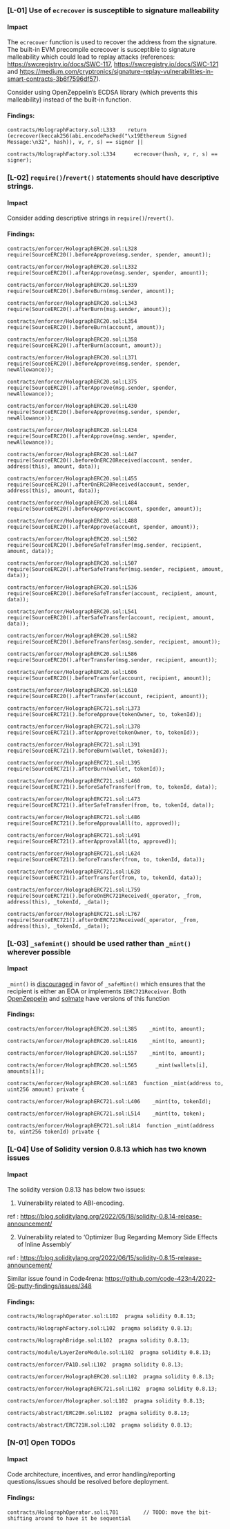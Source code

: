 ### [L-01] Use of ```ecrecover``` is susceptible to signature malleability


#### Impact
The ```ecrecover``` function is used to recover the address from the signature. The built-in EVM precompile ecrecover is susceptible to signature malleability which could lead to replay attacks (references: https://swcregistry.io/docs/SWC-117, https://swcregistry.io/docs/SWC-121 and https://medium.com/cryptronics/signature-replay-vulnerabilities-in-smart-contracts-3b6f7596df57).

Consider using OpenZeppelin’s ECDSA library (which prevents this malleability) instead of the built-in function.


#### Findings:
```
contracts/HolographFactory.sol:L333    return (ecrecover(keccak256(abi.encodePacked("\x19Ethereum Signed Message:\n32", hash)), v, r, s) == signer ||

contracts/HolographFactory.sol:L334      ecrecover(hash, v, r, s) == signer);

```

### [L-02] ```require()```/```revert()``` statements should have descriptive strings.


#### Impact
Consider adding descriptive strings in ```require()```/```revert()```.


#### Findings:
```
contracts/enforcer/HolographERC20.sol:L328      require(SourceERC20().beforeApprove(msg.sender, spender, amount));

contracts/enforcer/HolographERC20.sol:L332      require(SourceERC20().afterApprove(msg.sender, spender, amount));

contracts/enforcer/HolographERC20.sol:L339      require(SourceERC20().beforeBurn(msg.sender, amount));

contracts/enforcer/HolographERC20.sol:L343      require(SourceERC20().afterBurn(msg.sender, amount));

contracts/enforcer/HolographERC20.sol:L354      require(SourceERC20().beforeBurn(account, amount));

contracts/enforcer/HolographERC20.sol:L358      require(SourceERC20().afterBurn(account, amount));

contracts/enforcer/HolographERC20.sol:L371      require(SourceERC20().beforeApprove(msg.sender, spender, newAllowance));

contracts/enforcer/HolographERC20.sol:L375      require(SourceERC20().afterApprove(msg.sender, spender, newAllowance));

contracts/enforcer/HolographERC20.sol:L430      require(SourceERC20().beforeApprove(msg.sender, spender, newAllowance));

contracts/enforcer/HolographERC20.sol:L434      require(SourceERC20().afterApprove(msg.sender, spender, newAllowance));

contracts/enforcer/HolographERC20.sol:L447      require(SourceERC20().beforeOnERC20Received(account, sender, address(this), amount, data));

contracts/enforcer/HolographERC20.sol:L455      require(SourceERC20().afterOnERC20Received(account, sender, address(this), amount, data));

contracts/enforcer/HolographERC20.sol:L484      require(SourceERC20().beforeApprove(account, spender, amount));

contracts/enforcer/HolographERC20.sol:L488      require(SourceERC20().afterApprove(account, spender, amount));

contracts/enforcer/HolographERC20.sol:L502      require(SourceERC20().beforeSafeTransfer(msg.sender, recipient, amount, data));

contracts/enforcer/HolographERC20.sol:L507      require(SourceERC20().afterSafeTransfer(msg.sender, recipient, amount, data));

contracts/enforcer/HolographERC20.sol:L536      require(SourceERC20().beforeSafeTransfer(account, recipient, amount, data));

contracts/enforcer/HolographERC20.sol:L541      require(SourceERC20().afterSafeTransfer(account, recipient, amount, data));

contracts/enforcer/HolographERC20.sol:L582      require(SourceERC20().beforeTransfer(msg.sender, recipient, amount));

contracts/enforcer/HolographERC20.sol:L586      require(SourceERC20().afterTransfer(msg.sender, recipient, amount));

contracts/enforcer/HolographERC20.sol:L606      require(SourceERC20().beforeTransfer(account, recipient, amount));

contracts/enforcer/HolographERC20.sol:L610      require(SourceERC20().afterTransfer(account, recipient, amount));

contracts/enforcer/HolographERC721.sol:L373      require(SourceERC721().beforeApprove(tokenOwner, to, tokenId));

contracts/enforcer/HolographERC721.sol:L378      require(SourceERC721().afterApprove(tokenOwner, to, tokenId));

contracts/enforcer/HolographERC721.sol:L391      require(SourceERC721().beforeBurn(wallet, tokenId));

contracts/enforcer/HolographERC721.sol:L395      require(SourceERC721().afterBurn(wallet, tokenId));

contracts/enforcer/HolographERC721.sol:L460      require(SourceERC721().beforeSafeTransfer(from, to, tokenId, data));

contracts/enforcer/HolographERC721.sol:L473      require(SourceERC721().afterSafeTransfer(from, to, tokenId, data));

contracts/enforcer/HolographERC721.sol:L486      require(SourceERC721().beforeApprovalAll(to, approved));

contracts/enforcer/HolographERC721.sol:L491      require(SourceERC721().afterApprovalAll(to, approved));

contracts/enforcer/HolographERC721.sol:L624      require(SourceERC721().beforeTransfer(from, to, tokenId, data));

contracts/enforcer/HolographERC721.sol:L628      require(SourceERC721().afterTransfer(from, to, tokenId, data));

contracts/enforcer/HolographERC721.sol:L759      require(SourceERC721().beforeOnERC721Received(_operator, _from, address(this), _tokenId, _data));

contracts/enforcer/HolographERC721.sol:L767      require(SourceERC721().afterOnERC721Received(_operator, _from, address(this), _tokenId, _data));

```

### [L-03] ```_safemint()``` should be used rather than ```_mint()``` wherever possible


#### Impact
```_mint()``` is [discouraged](https://github.com/OpenZeppelin/openzeppelin-contracts/blob/d4d8d2ed9798cc3383912a23b5e8d5cb602f7d4b/contracts/token/ERC721/ERC721.sol#L271) in favor of ```_safeMint()``` which ensures that the recipient is either an EOA or implements ```IERC721Receiver```. Both [OpenZeppelin](https://github.com/OpenZeppelin/openzeppelin-contracts/blob/d4d8d2ed9798cc3383912a23b5e8d5cb602f7d4b/contracts/token/ERC721/ERC721.sol#L238-L250) and [solmate](https://github.com/transmissions11/solmate/blob/4eaf6b68202e36f67cab379768ac6be304c8ebde/src/tokens/ERC721.sol#L180) have versions of this function


#### Findings:
```
contracts/enforcer/HolographERC20.sol:L385    _mint(to, amount);

contracts/enforcer/HolographERC20.sol:L416    _mint(to, amount);

contracts/enforcer/HolographERC20.sol:L557    _mint(to, amount);

contracts/enforcer/HolographERC20.sol:L565      _mint(wallets[i], amounts[i]);

contracts/enforcer/HolographERC20.sol:L683  function _mint(address to, uint256 amount) private {

contracts/enforcer/HolographERC721.sol:L406    _mint(to, tokenId);

contracts/enforcer/HolographERC721.sol:L514    _mint(to, token);

contracts/enforcer/HolographERC721.sol:L814  function _mint(address to, uint256 tokenId) private {

```

### [L-04] Use of Solidity version 0.8.13 which has two known issues 


#### Impact 
The solidity version 0.8.13 has below two issues:

1. Vulnerability related to ABI-encoding.

ref : https://blog.soliditylang.org/2022/05/18/solidity-0.8.14-release-announcement/

2. Vulnerability related to ‘Optimizer Bug Regarding Memory Side Effects of Inline Assembly’

ref : https://blog.soliditylang.org/2022/06/15/solidity-0.8.15-release-announcement/

Similar issue found in Code4rena:
https://github.com/code-423n4/2022-06-putty-findings/issues/348


#### Findings:
```
contracts/HolographOperator.sol:L102  pragma solidity 0.8.13;

contracts/HolographFactory.sol:L102  pragma solidity 0.8.13;

contracts/HolographBridge.sol:L102  pragma solidity 0.8.13;

contracts/module/LayerZeroModule.sol:L102  pragma solidity 0.8.13;

contracts/enforcer/PA1D.sol:L102  pragma solidity 0.8.13;

contracts/enforcer/HolographERC20.sol:L102  pragma solidity 0.8.13;

contracts/enforcer/HolographERC721.sol:L102  pragma solidity 0.8.13;

contracts/enforcer/Holographer.sol:L102  pragma solidity 0.8.13;

contracts/abstract/ERC20H.sol:L102  pragma solidity 0.8.13;

contracts/abstract/ERC721H.sol:L102  pragma solidity 0.8.13;

```


### [N-01] Open TODOs


#### Impact
Code architecture, incentives, and error handling/reporting questions/issues should be resolved before deployment.


#### Findings:
```
contracts/HolographOperator.sol:L701        // TODO: move the bit-shifting around to have it be sequential

```

